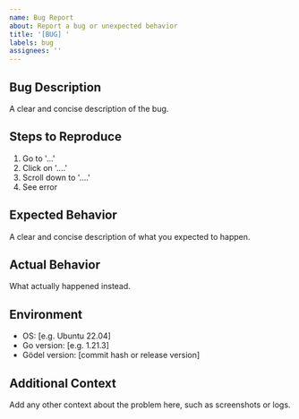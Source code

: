 ```yaml
---
name: Bug Report
about: Report a bug or unexpected behavior
title: '[BUG] '
labels: bug
assignees: ''
---
```


## Bug Description
A clear and concise description of the bug.

## Steps to Reproduce
1. Go to '...'
2. Click on '....'
3. Scroll down to '....'
4. See error

## Expected Behavior
A clear and concise description of what you expected to happen.

## Actual Behavior
What actually happened instead.

## Environment
- OS: [e.g. Ubuntu 22.04]
- Go version: [e.g. 1.21.3]
- Gödel version: [commit hash or release version]

## Additional Context
Add any other context about the problem here, such as screenshots or logs.